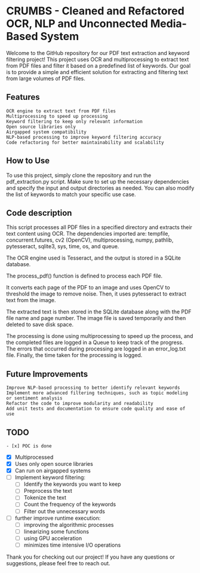 # CRUMBS - Cleaned and Refactored OCR, NLP and Unconnected Media-Based System
Welcome to the GitHub repository for our PDF text extraction and keyword filtering project! This project uses OCR and multiprocessing to extract text from PDF files and filter it based on a predefined list of keywords. Our goal is to provide a simple and efficient solution for extracting and filtering text from large volumes of PDF files.

## Features

    OCR engine to extract text from PDF files
    Multiprocessing to speed up processing
    Keyword filtering to keep only relevant information
    Open source libraries only
    Airgapped system compatibility
    NLP-based processing to improve keyword filtering accuracy
    Code refactoring for better maintainability and scalability

## How to Use

To use this project, simply clone the repository and run the pdf_extraction.py script. Make sure to set up the necessary dependencies and specify the input and output directories as needed. You can also modify the list of keywords to match your specific use case.

## Code description

This script processes all PDF files in a specified directory and extracts their text content using OCR. The dependencies imported are: tempfile, concurrent.futures, cv2 (OpenCV), multiprocessing, numpy, pathlib, pytesseract, sqlite3, sys, time, os, and queue.

 The OCR engine used is Tesseract, and the output is stored in a SQLite database.

 The process_pdf() function is defined to process each PDF file.

 It converts each page of the PDF to an image and uses OpenCV to threshold the image to remove noise. Then, it uses pytesseract to extract text from the image.

 The extracted text is then stored in the SQLite database along with the PDF file name and page number. The image file is saved temporarily and then deleted to save disk space.

 The processing is done using multiprocessing to speed up the process, and the completed files are logged in a Queue to keep track of the progress. The errors that occurred during processing are logged in an error_log.txt file. Finally, the time taken for the processing is logged.

## Future Improvements

    Improve NLP-based processing to better identify relevant keywords
    Implement more advanced filtering techniques, such as topic modeling or sentiment analysis
    Refactor the code to improve modularity and readability
    Add unit tests and documentation to ensure code quality and ease of use
    
## TODO
    - [x] POC is done
- [x] Multiprocessed
- [x] Uses only open source libraries
- [x] Can run on airgapped systems
- [ ] Implement keyword filtering:
  - [ ] Identify the keywords you want to keep
  - [ ] Preprocess the text
  - [ ] Tokenize the text
  - [ ] Count the frequency of the keywords
  - [ ] Filter out the unnecessary words
- [ ] further improve runtime execution:
  - [ ] improving the algorithmic processes
  - [ ] linearizing some functions
  - [ ] using GPU acceleration
  - [ ] minimizes time intensive I/O operations

Thank you for checking out our project! If you have any questions or suggestions, please feel free to reach out.